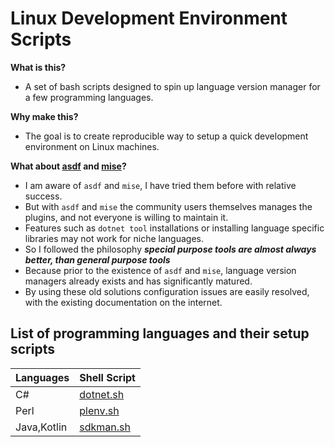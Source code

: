 # Linux Development Environment Scripts

__What is this?__
* A set of bash scripts designed to spin up language version manager for a few programming languages.

__Why make this?__
* The goal is to create reproducible way to setup a quick development environment on Linux machines.

__What about [asdf](https://github.com/asdf-format/asdf) and [mise](https://github.com/jdx/mise)?__
* I am aware of `asdf` and `mise`, I have tried them before with relative success.
* But with `asdf` and `mise` the community users themselves manages the plugins, and not everyone is willing to maintain it.
* Features such as `dotnet tool` installations or installing language specific libraries may not work for niche languages.
* So I followed the philosophy __*special purpose tools are almost always better, than general purpose tools*__
* Because prior to the existence of `asdf` and `mise`, language version managers already exists and has significantly matured.
* By using these old solutions configuration issues are easily resolved, with the existing documentation on the internet.

## List of programming languages and their setup scripts

<div align='center'>

| Languages    | Shell Script                                                                      |
|--------------|-----------------------------------------------------------------------------------|
| C#           | [dotnet.sh](https://raw.githubusercontent.com/tatumroaquin/devenv/main/dotnet.sh) |
| Perl         | [plenv.sh](https://raw.githubusercontent.com/tatumroaquin/devenv/main/plenv.sh)   |
| Java,Kotlin  | [sdkman.sh](https://raw.githubusercontent.com/tatumroaquin/devenv/main/sdkman.sh)  |

</div>
